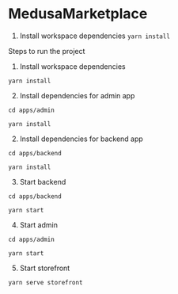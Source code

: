 # MedusaMarketplace

1. Install workspace dependencies
`yarn install`

Steps to run the project

1. Install workspace dependencies

`yarn install`

2. Install dependencies for admin app

`cd apps/admin`

`yarn install`

2. Install dependencies for backend app

`cd apps/backend`

`yarn install`


3. Start backend

`cd apps/backend`

`yarn start`

4. Start admin

`cd apps/admin`

`yarn start`

5. Start storefront

`yarn serve storefront`
